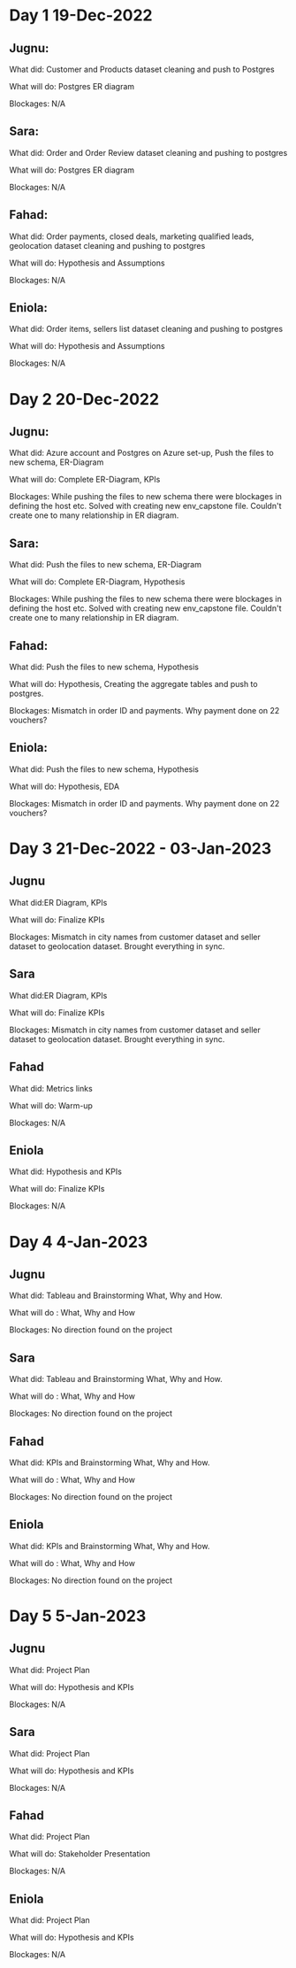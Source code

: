 # Day 1 19-Dec-2022 #

## Jugnu: ##
  What did: Customer and Products dataset cleaning and push to Postgres
  
  What will do: Postgres ER diagram
  
  Blockages: N/A
  
## Sara: ##
  What did: Order and Order Review dataset cleaning and pushing to postgres
  
  What will do: Postgres ER diagram
  
  Blockages: N/A
  
## Fahad: ##
  What did: Order payments, closed deals, marketing qualified leads, geolocation dataset cleaning and pushing to postgres
  
  What will do: Hypothesis and Assumptions
  
  Blockages: N/A
  
## Eniola: ##
  What did: Order items, sellers list dataset cleaning and pushing to postgres
  
  What will do: Hypothesis and Assumptions
  
  Blockages: N/A

# Day 2 20-Dec-2022 #

## Jugnu: ##
  What did: Azure account and Postgres on Azure set-up, Push the files to new schema, ER-Diagram
  
  What will do: Complete ER-Diagram, KPIs
  
  Blockages: While pushing the files to new schema there were blockages in defining the host etc. Solved with creating new env_capstone file.
  Couldn't create one to many relationship in ER diagram. 
  
## Sara: ##
  What did: Push the files to new schema, ER-Diagram
  
  What will do: Complete ER-Diagram, Hypothesis
  
  Blockages: While pushing the files to new schema there were blockages in defining the host etc. Solved with creating new env_capstone file.
  Couldn't create one to many relationship in ER diagram. 
    
## Fahad: ##
  What did: Push the files to new schema, Hypothesis
    
  What will do: Hypothesis, Creating the aggregate tables and push to postgres.
    
  Blockages: Mismatch in order ID and payments. Why payment done on 22 vouchers? 
  
## Eniola: ##
  What did: Push the files to new schema, Hypothesis
  
  What will do: Hypothesis, EDA
  
  Blockages: Mismatch in order ID and payments. Why payment done on 22 vouchers? 
  
# Day 3 21-Dec-2022 - 03-Jan-2023 #

## Jugnu ##
What did:ER Diagram, KPIs

What will do: Finalize KPIs

Blockages: Mismatch in city names from customer dataset and seller dataset to geolocation dataset. Brought everything in sync.

## Sara ##
What did:ER Diagram, KPIs

What will do: Finalize KPIs

Blockages: Mismatch in city names from customer dataset and seller dataset to geolocation dataset. Brought everything in sync.

## Fahad ##
What did: Metrics links

What will do: Warm-up

Blockages: N/A

## Eniola ##
What did: Hypothesis and KPIs

What will do: Finalize KPIs

Blockages: N/A

# Day 4 4-Jan-2023 #
## Jugnu ##
What did: Tableau and Brainstorming What, Why and How.

What will do : What, Why and How

Blockages: No direction found on the project

## Sara ##
What did: Tableau and Brainstorming What, Why and How.

What will do : What, Why and How

Blockages: No direction found on the project

## Fahad ##
What did: KPIs and Brainstorming What, Why and How.

What will do : What, Why and How

Blockages: No direction found on the project

## Eniola ##
What did: KPIs and Brainstorming What, Why and How.

What will do : What, Why and How

Blockages: No direction found on the project

# Day 5 5-Jan-2023 #
## Jugnu ##
What did: Project Plan

What will do: Hypothesis and KPIs

Blockages: N/A

## Sara ##
What did: Project Plan

What will do: Hypothesis and KPIs

Blockages: N/A

## Fahad ##
What did: Project Plan

What will do: Stakeholder Presentation

Blockages: N/A

## Eniola ##
What did: Project Plan

What will do: Hypothesis and KPIs

Blockages: N/A
